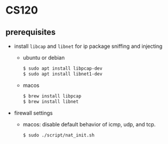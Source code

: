 # CS120
 
## prerequisites

- install `libcap` and `libnet` for ip package sniffing and injecting

  - ubuntu or debian
  
    ```bash
    $ sudo apt install libpcap-dev
    $ sudo apt install libnet1-dev
    ```

  - macos
 
    ```bash
    $ brew install libpcap
    $ brew install libnet
    ```

- firewall settings

  - macos: disable default behavior of icmp, udp, and tcp.

    ```bash
    $ sudo ./script/nat_init.sh
    ```

